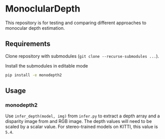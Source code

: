 # MonoclularDepth

This repository is for testing and comparing different approaches to monocular depth estimation.

## Requirements

Clone repository with submodules (`git clone --recurse-submodules ...`).

Install the submodules in editable mode
```bash
pip install -e monodepth2 
```

## Usage

### monodepth2

Use `infer_depth(model, img)` from `infer.py` to extract a depth array and a disparity image from and RGB image. The depth values will need to be scaled by a scalar value. For stereo-trained models on KITTI, this value is `5.4`.
